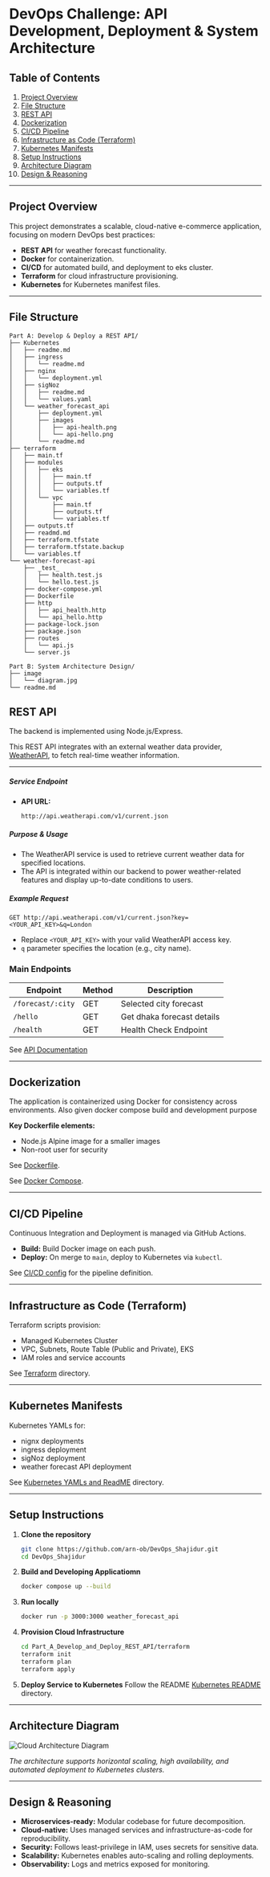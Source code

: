 # DevOps Challenge: API Development, Deployment & System Architecture

## Table of Contents
1. [Project Overview](#project-overview)
2. [File Structure](#file-structure)
3. [REST API](#rest-api)
4. [Dockerization](#dockerization)
5. [CI/CD Pipeline](#cicd-pipeline)
6. [Infrastructure as Code (Terraform)](#infrastructure-as-code-terraform)
7. [Kubernetes Manifests](#kubernetes-manifests)
8. [Setup Instructions](#setup-instructions)
9. [Architecture Diagram](#architecture-diagram)
10. [Design & Reasoning](#design--reasoning)

---

## Project Overview

This project demonstrates a scalable, cloud-native e-commerce application, focusing on modern DevOps best practices:

- **REST API** for weather forecast functionality.
- **Docker** for containerization.
- **CI/CD** for automated build, and deployment to eks cluster.
- **Terraform** for cloud infrastructure provisioning.
- **Kubernetes** for Kubernetes manifest files.

---

## File Structure

```plaintext
Part A: Develop & Deploy a REST API/
├── Kubernetes
│   ├── readme.md
│   ├── ingress
│   │   └── readme.md
│   ├── nginx
│   │   └── deployment.yml
│   ├── sigNoz
│   │   ├── readme.md
│   │   └── values.yaml
│   └── weather_forecast_api
│       ├── deployment.yml
│       ├── images
│       │   ├── api-health.png
│       │   └── api-hello.png
│       └── readme.md
├── terraform
│   ├── main.tf
│   ├── modules
│   │   ├── eks
│   │   │   ├── main.tf
│   │   │   ├── outputs.tf
│   │   │   └── variables.tf
│   │   └── vpc
│   │       ├── main.tf
│   │       ├── outputs.tf
│   │       └── variables.tf
│   ├── outputs.tf
│   ├── readmd.md
│   ├── terraform.tfstate
│   ├── terraform.tfstate.backup
│   └── variables.tf
└── weather-forecast-api
    ├── _test_
    │   ├── health.test.js
    │   └── hello.test.js
    ├── docker-compose.yml
    ├── Dockerfile
    ├── http
    │   ├── api_health.http
    │   └── api_hello.http
    ├── package-lock.json
    ├── package.json
    ├── routes
    │   └── api.js
    └── server.js
```

```plaintext
Part B: System Architecture Design/
├── image
│   └── diagram.jpg
└── readme.md
```


## REST API

The backend is implemented using Node.js/Express.

This REST API integrates with an external weather data provider, [WeatherAPI](https://www.weatherapi.com/), to fetch real-time weather information.

---

##### Service Endpoint

- **API URL:**  
  ```
  http://api.weatherapi.com/v1/current.json
  ```

##### Purpose & Usage

- The WeatherAPI service is used to retrieve current weather data for specified locations.
- The API is integrated within our backend to power weather-related features and display up-to-date conditions to users.

##### Example Request

```http
GET http://api.weatherapi.com/v1/current.json?key=<YOUR_API_KEY>&q=London
```

- Replace `<YOUR_API_KEY>` with your valid WeatherAPI access key.
- `q` parameter specifies the location (e.g., city name).

### Main Endpoints

| Endpoint          | Method | Description                 |
|-------------------|--------|-----------------------------|
| `/forecast/:city` | GET    | Selected city forecast      |
| `/hello`          | GET    | Get dhaka forecast details  |
| `/health`         | GET    | Health Check Endpoint       |

See [API Documentation](Part_A_Develop_and_Deploy_REST_API/weather-forecast-api/docs/api.md)

---

## Dockerization

The application is containerized using Docker for consistency across environments. Also given docker compose build and development purpose

**Key Dockerfile elements:**
- Node.js Alpine image for a smaller images
- Non-root user for security

See [Dockerfile](Part_A_Develop_and_Deploy_REST_API/weather-forecast-api/Dockerfile).

See [Docker Compose](Part_A_Develop_and_Deploy_REST_API/weather-forecast-api/docker-compose.yml).

---

## CI/CD Pipeline

Continuous Integration and Deployment is managed via GitHub Actions.

- **Build:** Build Docker image on each push.
- **Deploy:** On merge to `main`, deploy to Kubernetes via `kubectl`.

See [CI/CD config](Part_A_Develop_and_Deploy_REST_API/weather-forecast-api/.github/workflows/publish.yml) for the pipeline definition.

---

## Infrastructure as Code (Terraform)

Terraform scripts provision:

- Managed Kubernetes Cluster
- VPC, Subnets, Route Table (Public and Private), EKS
- IAM roles and service accounts

See [Terraform](Part_A_Develop_and_Deploy_REST_API/terraform/) directory.

---

## Kubernetes Manifests

Kubernetes YAMLs for:

- nignx deployments
- ingress deployment
- sigNoz deployment
- weather forecast API deployment

See [Kubernetes YAMLs and ReadME](Part_A_Develop_and_Deploy_REST_API/Kubernetes) directory.

---

## Setup Instructions

1. **Clone the repository**
   ```bash
   git clone https://github.com/arn-ob/DevOps_Shajidur.git
   cd DevOps_Shajidur
   ```
2. **Build and Developing Applicatiomn**
   ```bash
   docker compose up --build
   ```
3. **Run locally**
   ```bash
   docker run -p 3000:3000 weather_forecast_api
   ```
4. **Provision Cloud Infrastructure**
   ```bash
   cd Part_A_Develop_and_Deploy_REST_API/terraform
   terraform init
   terraform plan
   terraform apply
   ```
5. **Deploy Service to Kubernetes**
   Follow the README [Kubernetes README](Part_A_Develop_and_Deploy_REST_API/Kubernetes/readme.md) directory.

---

## Architecture Diagram

![Cloud Architecture Diagram](Part_B_System_Architecture_Design/image/architecture-diagram.jpg)

*The architecture supports horizontal scaling, high availability, and automated deployment to Kubernetes clusters.*

---

## Design & Reasoning

- **Microservices-ready:** Modular codebase for future decomposition.
- **Cloud-native:** Uses managed services and infrastructure-as-code for reproducibility.
- **Security:** Follows least-privilege in IAM, uses secrets for sensitive data.
- **Scalability:** Kubernetes enables auto-scaling and rolling deployments.
- **Observability:** Logs and metrics exposed for monitoring.
